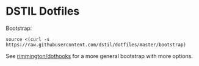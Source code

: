 DSTIL Dotfiles
==============

Bootstrap:

```
source <(curl -s https://raw.githubusercontent.com/dstil/dotfiles/master/bootstrap)
```

See [rimmington/dothooks](https://github.com/rimmington/dothooks) for a more general bootstrap with more options.
